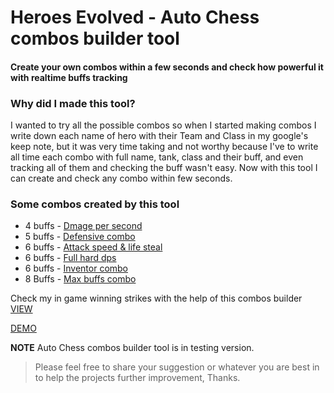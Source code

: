 # Heroes Evolved - Auto Chess combos builder tool

#### Create your own combos within a few seconds and check how powerful it with realtime buffs tracking

### Why did I made this tool?

I wanted to try all the possible combos so when I started making combos I write down each name of hero with their Team and Class in my google's keep note, but it was very time taking and not worthy because I've to write all time each combo with full name, tank, class and their buff, and even tracking all of them and checking the buff wasn't easy. Now with this tool I can create and check any combo within few seconds.

### Some combos created by this tool

- 4 buffs - [Dmage per second](http://usmanarshad.com/projects/heac/combos/successful/4%20Buffs%20-%20Dmage%20per%20second.jpg)
- 5 buffs - [Defensive combo](http://usmanarshad.com/projects/heac/combos/5%20Buffs%20-%20Defensive%20combo.jpg)
- 6 buffs - [Attack speed & life steal](http://usmanarshad.com/projects/heac/combos/successful/6%20Buffs%20-%20Attack%20speed%20&%20life%20steal.jpg)
- 6 buffs - [Full hard dps](http://usmanarshad.com/projects/heac/combos/successful/6%20Buffs%20-%20Full%20hard%20dps.jpg)
- 6 buffs - [Inventor combo](http://usmanarshad.com/projects/heac/combos/6%20Buffs%20-%20Inventor%20combo.jpg)
- 8 Buffs - [Max buffs combo](http://usmanarshad.com/projects/heac/combos/8%20Buffs%20-%20Max%20buffs%20combo.jpg)

Check my in game winning strikes with the help of this combos builder [VIEW](http://usmanarshad.com/projects/heac/combos/winning-strikes.png)

[DEMO](http://usmanarshad.com/projects/heac/)

**NOTE** Auto Chess combos builder tool is in testing version.
> Please feel free to share your suggestion or whatever you are best in to help the projects further improvement, Thanks.
